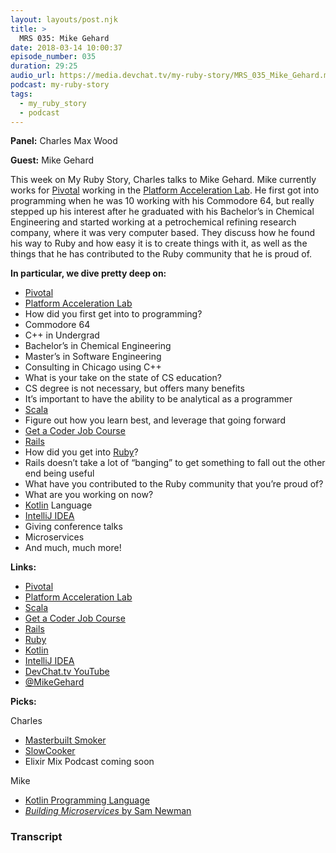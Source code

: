 ```yaml
---
layout: layouts/post.njk
title: >
  MRS 035: Mike Gehard
date: 2018-03-14 10:00:37
episode_number: 035
duration: 29:25
audio_url: https://media.devchat.tv/my-ruby-story/MRS_035_Mike_Gehard.mp3
podcast: my-ruby-story
tags:
  - my_ruby_story
  - podcast
---
```


**Panel:** Charles Max Wood

**Guest:** Mike Gehard

This week on My Ruby Story, Charles talks to Mike Gehard. Mike currently works for [Pivotal](https://pivotal.io/) working in the [Platform Acceleration Lab](https://pivotal.io/platform-acceleration-lab). He first got into programming when he was 10 working with his Commodore 64, but really stepped up his interest after he graduated with his Bachelor’s in Chemical Engineering and started working at a petrochemical refining research company, where it was very computer based. They discuss how he found his way to Ruby and how easy it is to create things with it, as well as the things that he has contributed to the Ruby community that he is proud of.

**In particular, we dive pretty deep on:**

- [Pivotal](https://pivotal.io/)
- [Platform Acceleration Lab](https://pivotal.io/platform-acceleration-lab)
- How did you first get into to programming?
- Commodore 64
- C++ in Undergrad
- Bachelor’s in Chemical Engineering
- Master’s in Software Engineering
- Consulting in Chicago using C++
- What is your take on the state of CS education?
- CS degree is not necessary, but offers many benefits
- It’s important to have the ability to be analytical as a programmer
- [Scala](https://www.scala-lang.org/)
- Figure out how you learn best, and leverage that going forward
- [Get a Coder Job Course](https://devchat.tv/get-a-coder-job)
- [Rails](https://rubyonrails.org/)
- How did you get into [Ruby](https://www.ruby-lang.org/en/)?
- Rails doesn’t take a lot of “banging” to get something to fall out the other end being useful
- What have you contributed to the Ruby community that you’re proud of?
- What are you working on now?
- [Kotlin](https://kotlinlang.org/) Language
- [IntelliJ IDEA](https://www.jetbrains.com/idea/)
- Giving conference talks
- Microservices
- And much, much more!

**Links:**

- [Pivotal](https://pivotal.io/)
- [Platform Acceleration Lab](https://pivotal.io/platform-acceleration-lab)
- [Scala](https://www.scala-lang.org/)
- [Get a Coder Job Course](https://devchat.tv/get-a-coder-job)
- [Rails](https://rubyonrails.org/)
- [Ruby](https://www.ruby-lang.org/en/)
- [Kotlin](https://kotlinlang.org/)
- [IntelliJ IDEA](https://www.jetbrains.com/idea/)
- [DevChat.tv YouTube](https://www.youtube.com/channel/UCABJEQ57MIn6X3TIHIebJUw)
- [@MikeGehard](https://twitter.com/mikegehard?ref_src=twsrc%255Egoogle%257Ctwcamp%255Eserp%257Ctwgr%255Eauthor)

**Picks:**

Charles

- [Masterbuilt Smoker](https://masterbuilt.com/)
- [SlowCooker](https://www.amazon.com/Crock-Pot-6-Quart-Programmable-Stainless-SCCPVL610-S/dp/B004P2NG0K)
- Elixir Mix Podcast coming soon

Mike

- [Kotlin Programming Language](https://kotlinlang.org/)
- [_Building Microservices_ by Sam Newman](https://www.amazon.com/Building-Microservices-Designing-Fine-Grained-Systems/dp/1491950358)

### Transcript
